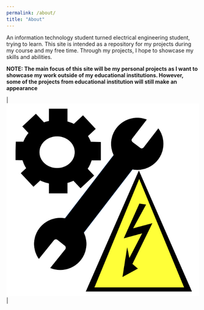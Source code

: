 ```yaml
---
permalink: /about/
title: "About"
---
```


An information technology student turned electrical engineering student, trying to learn.
This site is intended as a repository for my projects during my course and my free time. Through my projects, I hope to showcase my skills and abilities.

<strong>NOTE: The main focus of this site will be my personal projects as I want to showcase my work outside of my educational institutions. However, some of the projects from educational institution will still make an appearance</strong>

| ![Electrical engineering](/assets/images/about/EEE.png) |
